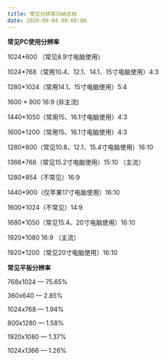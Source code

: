 ```yaml
---
title: 常见分辨率归纳总结
date: 2020-09-04 00:00:00 
---
```


**常见PC使用分辨率**

1024*600 （常见8.9寸电脑使用）

1024*768（常用10.4、12.1、14.1、15寸电脑使用）4:3

1280*1024（常用14.1、15寸电脑使用）5:4

1600 * 900 16:9 (非主流)

1440*1050（常用15、16.1寸电脑使用）4:3

1600*1200（常用15、16.1寸电脑使用）4:3

<!--more-->

1280*800（常见10.8、12.1、15.4寸电脑使用）16:10

1366*768（常见15.2寸电脑使用）15:10 （主流）

1280*854（不常见）16:9

1440*900（仅苹果17寸电脑使用）16:10

1600*1024（不常见）14:9

1680*1050（常见15.4、20寸电脑使用）16:10

1920*1080 16:9 （主流）

1920*1200（常见20寸电脑使用）16:10

**常见平板分辨率**

768x1024 — 75.65%

360x640 — 2.85%

1024x768 — 1.94%

800x1280 — 1.58%

1920x1080 — 1.37%

1024x1366 — 1.26%